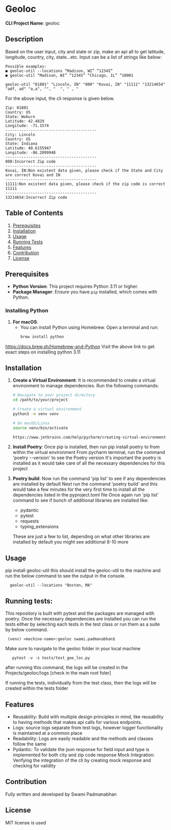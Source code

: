 # Geoloc

**CLI Project Name**: geoloc

## Description

Based on the user input, city and state or zip, make an api all to get latitude, longitude, country, city, state...etc.
Input can be a list of strings like below:
```
Possible examples:
● geoloc-util --locations “Madison, WI” “12345”
● geoloc-util “Madison, WI” “12345” “Chicago, IL” “10001
```

```
geoloc-util "01801" "Lincoln, IN" "000" "Kovai, IN" "11111" "13214654" "adf, ad" "a,a", "", "  ", " , "
```
For the above input, the cli response is given below. 
```
Zip: 01801
Country: US
State: Woburn
Latitude: 42.4829
Longitude: -71.1574
----------------------------------------
City: Lincoln
Country: US
State: Indiana
Latitude: 40.6155947
Longitude: -86.2099948
----------------------------------------
000:Incorrect Zip code
----------------------------------------
Kovai, IN:Non existent data given, please check if the State and City are correct Kovai and IN
----------------------------------------
11111:Non existent data given, please check if the zip code is correct 11111
----------------------------------------
13214654:Incorrect Zip code
```

## Table of Contents

1. [Prerequisites](#prerequisites)
2. [Installation](#installation)
3. [Usage](#usage)
4. [Running Tests](#running-tests)
5. [Features](#features)
6. [Contribution](#contribution)
7. [License](#license)

## Prerequisites

- **Python Version**: This project requires Python 3.11 or higher. 
- **Package Manager**: Ensure you have `pip` installed, which comes with Python.

### Installing Python


1. **For macOS**:
   - You can install Python using Homebrew. Open a terminal and run:
     ```bash
     brew install python
     ```
  https://docs.brew.sh/Homebrew-and-Python
Visit the above link to get exact steps on installing python 3.11
## Installation

1. **Create a Virtual Environment**:
   It is recommended to create a virtual environment to manage dependencies. Run the following commands:

   ```bash
   # Navigate to your project directory
   cd /path/to/your/project

   # Create a virtual environment
   python3 -m venv venv

   # On macOS/Linux
   source venv/bin/activate
   
   https://www.jetbrains.com/help/pycharm/creating-virtual-environment.html

2. **Install Poetry**:
   Once pip is installed, then run pip install poetry to from within the virtual environment
   From pycharm terminal, run the command 'poetry --version' to see the Poetry version
   It's important the poetry is installed as it would take care of all the necessary dependencies for this project
3. **Poetry build**:
   Now run the command 'pip list' to see if any dependencies are installed by default
   Next run the command 'poetry build' and this would take a few minutes for the very first time to install all the dependencies listed in the pyproject.toml file
   Once again run 'pip list' command to see if bunch of additional libraries are installed like:
     - pydantic
     - pytest
     - requests
     - typing_extensions
  
   These are just a few to list, depending on what other libraries are installed by default you might see additional 8-10 more
       

## Usage
  pip install geoloc-util
  this should install the geoloc-util to the machine and run the below command to see the output in the console.
```
  geoloc-util --locations "Boston, MA"
```
## Running tests:
  This repository is built with pytest and the packages are managed with poetry. Once the necessary dependencies are installed you can run the tests either by selecting each tests in the test class or run them as a suite by below command.

  ```
   (venv) <machine-name>:geoloc swami.padmanabhan$

```
Make sure to navigate to the geoloc folder in your local machine
```
   pytest -v -s tests/test_geo_loc.py
  ```

  after running this command, the logs will be created in the Projects/geoloc/logs [check in the main root foler]

  If running the tests, individually from the test class, then the logs will be created within the tests folder

## Features
  - Reusability: Build with multiple design principles in mind, like reusability to having methods that makes api calls for various endpoints.
  - Logs: source logs separate from test logs, however logger functionality is maintained at a common place
  - Readability: Logs are easily readable and the methods and classes follow the same
  - Pydantic: To validate the json response for field input and type is implemented for both city and zip code response
  Mock Integration: Verifying the integration of the cli by creating mock response and checking for validity

## Contribution
  Fully written and developed by Swami Padmanabhan

## License
  MIT license is used
